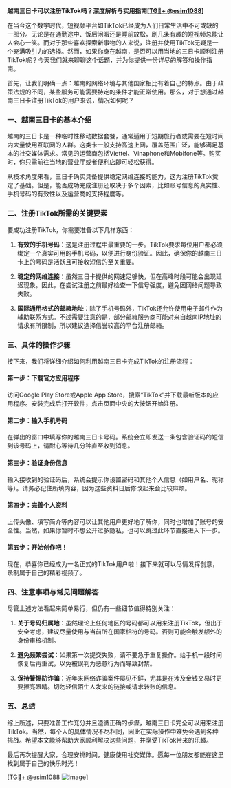 **越南三日卡可以注册TikTok吗？深度解析与实用指南[[TG💪+ @esim1088](https://t.me/s/esim1088)]**

在当今这个数字时代，短视频平台如TikTok已经成为人们日常生活中不可或缺的一部分。无论是在通勤途中、饭后闲暇还是睡前放松，刷几条有趣的短视频总能让人会心一笑。而对于那些喜欢探索新事物的人来说，注册并使用TikTok无疑是一个充满吸引力的选择。然而，如果你身在越南，是否可以用当地的三日卡顺利注册TikTok呢？今天我们就来聊聊这个话题，并为你提供一份详尽的解答和操作指南。

首先，让我们明确一点：越南的网络环境与其他国家相比有着自己的特点。由于政策法规的不同，某些服务可能需要特定的条件才能正常使用。那么，对于想通过越南三日卡注册TikTok的用户来说，情况如何呢？

### 一、越南三日卡的基本介绍

越南的三日卡是一种临时性移动数据套餐，通常适用于短期旅行者或需要在短时间内大量使用互联网的人群。这类卡一般支持高速上网，覆盖范围广泛，能够满足基本的社交媒体需求。常见的运营商包括Viettel、Vinaphone和Mobifone等。购买时，你只需前往当地的营业厅或者便利店即可轻松获得。

从技术角度来看，三日卡确实具备提供稳定网络连接的能力，这为注册TikTok奠定了基础。但是，能否成功完成注册还取决于多个因素，比如账号信息的真实性、手机号码的有效性以及运营商的支持程度等。

### 二、注册TikTok所需的关键要素

要成功注册TikTok，你需要准备以下几样东西：

1. **有效的手机号码**：这是注册过程中最重要的一步。TikTok要求每位用户都必须绑定一个真实可用的手机号码，以便进行身份验证。因此，确保你的越南三日卡上的号码是活跃且可接收短信的至关重要。
   
2. **稳定的网络连接**：虽然三日卡提供的网速足够快，但在高峰时段可能会出现延迟现象。因此，在尝试注册之前最好检查一下信号强度，避免因网络问题导致失败。

3. **国际通用格式的邮箱地址**：除了手机号码外，TikTok还允许使用电子邮件作为辅助联系方式。不过需要注意的是，部分邮箱服务商可能对来自越南IP地址的请求有所限制，所以建议选择信誉较高的平台注册邮箱。

### 三、具体的操作步骤

接下来，我们将详细介绍如何利用越南三日卡完成TikTok的注册流程：

#### 第一步：下载官方应用程序
访问Google Play Store或Apple App Store，搜索“TikTok”并下载最新版本的应用程序。安装完成后打开软件，点击页面中央的大按钮开始注册。

#### 第二步：输入手机号码
在弹出的窗口中填写你的越南三日卡号码。系统会立即发送一条包含验证码的短信到该号码上，请耐心等待几分钟直至收到消息。

#### 第三步：验证身份信息
输入接收到的验证码后，系统会提示你设置密码和其他个人信息（如用户名、昵称等）。请务必记住所填内容，因为这些资料日后修改起来会比较麻烦。

#### 第四步：完善个人资料
上传头像、填写简介等内容可以让其他用户更好地了解你，同时也增加了账号的安全性。当然，如果你暂时不想公开过多隐私，也可以跳过此环节直接进入下一步。

#### 第五步：开始创作吧！
现在，恭喜你已经成为一名正式的TikTok用户啦！接下来就可以尽情发挥创意，录制属于自己的精彩视频了。

### 四、注意事项与常见问题解答

尽管上述方法看起来简单易行，但仍有一些细节值得特别关注：

1. **关于号码归属地**：虽然理论上任何地区的号码都可以用来注册TikTok，但出于安全考虑，建议尽量使用与当前所在国家相符的号码。否则可能会触发额外的身份审核机制。

2. **避免频繁尝试**：如果第一次提交失败，请不要急于重复操作。给手机一段时间恢复后再重试，以免被误判为恶意行为而导致封禁。

3. **保持警惕防诈骗**：近年来网络诈骗案件屡见不鲜，尤其是在涉及金钱交易时更要擦亮眼睛。切勿轻信陌生人发来的链接或请求转账的信息。

### 五、总结

综上所述，只要准备工作充分并且遵循正确的步骤，越南三日卡完全可以用来注册TikTok。当然，每个人的具体情况不尽相同，因此在实际操作中难免会遇到各种挑战。希望本文能够帮助大家顺利解决这些问题，并享受TikTok带来的乐趣。

最后再次提醒大家，合理安排时间，健康使用社交媒体。愿每一位朋友都能在这里找到属于自己的快乐时光！

[[TG💪+ @esim1088](https://t.me/s/esim1088) ![Image](https://i.postimg.cc/4NQfJmqS/Snipaste-2025-05-13-00-14-12.png)]